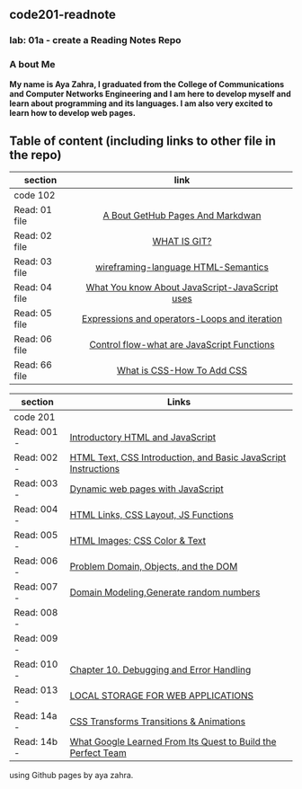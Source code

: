 ## code201-readnote
### lab: 01a - create a Reading Notes Repo

### A bout Me
**My name is Aya Zahra, I graduated from the College of Communications and Computer Networks Engineering and I am here to develop myself and learn about programming and its languages. I am also very excited to learn how to develop web pages.**

## Table of content (including links to other file in the repo)

| section                           | link 
| ----------------------            | :--------------------:|
| code 102                                                  ||
| Read: 01 file                     | [A Bout GetHub Pages And Markdwan](https://github.com/ayazahra-oss/Reading-Notes/blob/main/Read01.md)
| Read: 02 file                     | [WHAT IS GIT?](https://github.com/ayazahra-oss/Reading-Notes/blob/main/Read02.md)
| Read: 03 file                     | [wireframing-language HTML-Semantics](https://github.com/ayazahra-oss/Reading-Notes/blob/main/read03.md)
| Read: 04 file                     | [What You know About JavaScript-JavaScript uses](https://github.com/ayazahra-oss/Reading-Notes/blob/main/reado4.md)
| Read: 05 file                     | [Expressions and operators-Loops and iteration](https://github.com/ayazahra-oss/Reading-Notes/blob/main/read05.md)
| Read: 06 file                     | [Control flow-what are JavaScript Functions](https://github.com/ayazahra-oss/Reading-Notes/blob/main/read06.md)
| Read: 66 file                     | [What is CSS-How To Add CSS](https://github.com/ayazahra-oss/Reading-Notes/blob/main/read066.md)


                                                 


| section |      Links  | 
|---------|-------------|
| code 201              ||
| Read: 001 - |  [Introductory HTML and JavaScript](read001)                               | 
| Read: 002 - | [HTML Text, CSS Introduction, and Basic JavaScript Instructions](read002)  |  
| Read: 003 - | [Dynamic web pages with JavaScript](read003)                               |
| Read: 004 - | [HTML Links, CSS Layout, JS Functions](read004)                            |  
| Read: 005 - | [HTML Images; CSS Color & Text](read005)                                   |
| Read: 006 - | [Problem Domain, Objects, and the DOM](read006)                            |
| Read: 007 - | [Domain Modeling,Generate random numbers](read007)                         |
| Read: 008 - | []()                                                                       |
| Read: 009 - | []()                                                                       |
| Read: 010 - | [Chapter 10. Debugging and Error Handling](read010)                        |
| Read: 013 - | [LOCAL STORAGE FOR WEB APPLICATIONS](read13)                               |
| Read: 14a - | [ CSS Transforms Transitions & Animations](read14a)                        |
| Read: 14b - | [ What Google Learned From Its Quest to Build the Perfect Team](read14b)   |
using Github pages by aya zahra.
